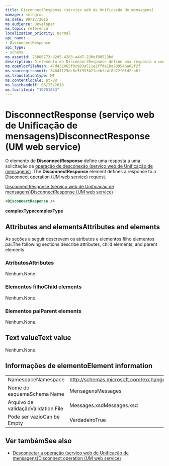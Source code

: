 ```yaml
---
title: DisconnectResponse (serviço web de Unificação de mensagens)
manager: sethgros
ms.date: 09/17/2015
ms.audience: Developer
ms.topic: reference
localization_priority: Normal
api_name:
- DisconnectResponse
api_type:
- schema
ms.assetid: 23806773-32d5-4283-a4d7-230ef80523bd
description: O elemento de DisconnectResponse define uma resposta a uma solicitação para desconectar operação (serviço web de Unificação de mensagens).
ms.openlocfilehash: 47d432065f0c983a511e2ffda1ba789546a82f2f
ms.sourcegitcommit: 34041125dc8c5f993b21cebfc4f8b72f0fd2cb6f
ms.translationtype: MT
ms.contentlocale: pt-BR
ms.lasthandoff: 06/25/2018
ms.locfileid: "19751853"
---
```

# <a name="disconnectresponse-um-web-service"></a><span data-ttu-id="6f926-103">DisconnectResponse (serviço web de Unificação de mensagens)</span><span class="sxs-lookup"><span data-stu-id="6f926-103">DisconnectResponse (UM web service)</span></span>

<span data-ttu-id="6f926-104">O elemento de **DisconnectResponse** define uma resposta a uma solicitação de [operação de desconexão (serviço web de Unificação de mensagens)](disconnect-operation-um-web-service.md) .</span><span class="sxs-lookup"><span data-stu-id="6f926-104">The **DisconnectResponse** element defines a response to a [Disconnect operation (UM web service)](disconnect-operation-um-web-service.md) request.</span></span> 
  
[<span data-ttu-id="6f926-105">DisconnectResponse (serviço web de Unificação de mensagens)</span><span class="sxs-lookup"><span data-stu-id="6f926-105">DisconnectResponse (UM web service)</span></span>](disconnectresponse-um-web-service.md)
  
```xml
<DisconnectResponse />
```

 <span data-ttu-id="6f926-106">**complexType**</span><span class="sxs-lookup"><span data-stu-id="6f926-106">**complexType**</span></span>
## <a name="attributes-and-elements"></a><span data-ttu-id="6f926-107">Attributes and elements</span><span class="sxs-lookup"><span data-stu-id="6f926-107">Attributes and elements</span></span>

<span data-ttu-id="6f926-108">As seções a seguir descrevem os atributos e elementos filho elementos pai.</span><span class="sxs-lookup"><span data-stu-id="6f926-108">The following sections describe attributes, child elements, and parent elements.</span></span>
  
### <a name="attributes"></a><span data-ttu-id="6f926-109">Atributos</span><span class="sxs-lookup"><span data-stu-id="6f926-109">Attributes</span></span>

<span data-ttu-id="6f926-110">Nenhum.</span><span class="sxs-lookup"><span data-stu-id="6f926-110">None.</span></span>
  
### <a name="child-elements"></a><span data-ttu-id="6f926-111">Elementos filho</span><span class="sxs-lookup"><span data-stu-id="6f926-111">Child elements</span></span>

<span data-ttu-id="6f926-112">Nenhum.</span><span class="sxs-lookup"><span data-stu-id="6f926-112">None.</span></span>
  
### <a name="parent-elements"></a><span data-ttu-id="6f926-113">Elementos pai</span><span class="sxs-lookup"><span data-stu-id="6f926-113">Parent elements</span></span>

<span data-ttu-id="6f926-114">Nenhum.</span><span class="sxs-lookup"><span data-stu-id="6f926-114">None.</span></span>
  
## <a name="text-value"></a><span data-ttu-id="6f926-115">Text value</span><span class="sxs-lookup"><span data-stu-id="6f926-115">Text value</span></span>

<span data-ttu-id="6f926-116">Nenhum.</span><span class="sxs-lookup"><span data-stu-id="6f926-116">None.</span></span>
  
## <a name="element-information"></a><span data-ttu-id="6f926-117">Informações de elemento</span><span class="sxs-lookup"><span data-stu-id="6f926-117">Element information</span></span>

|||
|:-----|:-----|
|<span data-ttu-id="6f926-118">Namespace</span><span class="sxs-lookup"><span data-stu-id="6f926-118">Namespace</span></span>  <br/> |http://schemas.microsoft.com/exchange/services/2006/messages  <br/> |
|<span data-ttu-id="6f926-119">Nome do esquema</span><span class="sxs-lookup"><span data-stu-id="6f926-119">Schema Name</span></span>  <br/> |<span data-ttu-id="6f926-120">Mensagens</span><span class="sxs-lookup"><span data-stu-id="6f926-120">Messages</span></span>  <br/> |
|<span data-ttu-id="6f926-121">Arquivo de validação</span><span class="sxs-lookup"><span data-stu-id="6f926-121">Validation File</span></span>  <br/> |<span data-ttu-id="6f926-122">Messages.xsd</span><span class="sxs-lookup"><span data-stu-id="6f926-122">Messages.xsd</span></span>  <br/> |
|<span data-ttu-id="6f926-123">Pode ser vazio</span><span class="sxs-lookup"><span data-stu-id="6f926-123">Can be Empty</span></span>  <br/> |<span data-ttu-id="6f926-124">Verdadeiro</span><span class="sxs-lookup"><span data-stu-id="6f926-124">True</span></span>  <br/> |
   
## <a name="see-also"></a><span data-ttu-id="6f926-125">Ver também</span><span class="sxs-lookup"><span data-stu-id="6f926-125">See also</span></span>

- [<span data-ttu-id="6f926-126">Desconectar a operação (serviço web de Unificação de mensagens)</span><span class="sxs-lookup"><span data-stu-id="6f926-126">Disconnect operation (UM web service)</span></span>](disconnect-operation-um-web-service.md)

